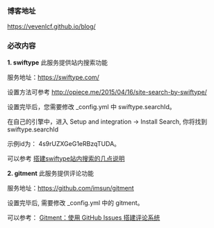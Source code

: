### 博客地址
https://vevenlcf.github.io/blog/

### 必改内容

**1. swiftype**  此服务提供站内搜索功能

服务地址：https://swiftype.com/

设置方法可参考 http://opiece.me/2015/04/16/site-search-by-swiftype/

设置完毕后，您需要修改 _config.yml 中 swiftype.searchId。

在自己的引擎中，进入 Setup and integration -> Install Search, 你将找到 swiftype.searchId 

示例id为： 4s9rUZXGeG1eRBzqTUDA。

>  <script type="text/javascript">
    (function(w,d,t,u,n,s,e){w['SwiftypeObject']=n;w[n]=w[n]||function(){
    (w[n].q=w[n].q||[]).push(arguments);};s=d.createElement(t);
    e=d.getElementsByTagName(t)[0];s.async=1;s.src=u;e.parentNode.insertBefore(s,e);
    })(window,document,'script','//s.swiftypecdn.com/install/v2/st.js','_st');

    _st('install','4s9rUZXGeG1eRBzqTUDA','2.0.0');
>  </script>
  
可以参考 [搭建swiftype站内搜索的几点说明](https://www.jianshu.com/p/f2df26584e87)

**2. gitment** 此服务提供评论功能

服务地址：https://github.com/imsun/gitment

设置完毕后, 需要修改 _config.yml 中的 gitment。

可以参考： [Gitment：使用 GitHub Issues 搭建评论系统](https://imsun.net/posts/gitment-introduction/)
